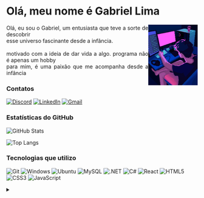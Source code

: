 <div>
  <h1>Olá, meu nome é  Gabriel Lima</h1>
    <img align="right" height="160px" src="assets/Streamer Pixel Art.gif"/>

  <p align="justify">Olá, eu sou o Gabriel, um entusiasta que teve a sorte de descobrir <br> esse universo fascinante desde a infância. <br><br> motivado com a ideia de dar vida a algo. programa não é apenas um hobby<br> para mim, é uma paixão que me acompanha desde a infância</p>

  <h3>Contatos</h3>

  [![Discord](https://img.shields.io/badge/Discord-7289DA?style=for-the-badge&logo=discord&logoColor=white)](https://discord.com/channels/whoami9696/)
  [![LinkedIn](https://img.shields.io/badge/LinkedIn-0077B5?style=for-the-badge&logo=linkedin&logoColor=white)](https://www.linkedin.com/in/gabriel-lima-santana-a54557169/)
  [![Gmail](https://img.shields.io/badge/Gmail-333333?style=for-the-badge&logo=gmail&logoColor=red)](mailto:ga.lima2205@gmail.com)

  <h3>Estatísticas do GitHub</h3>
  
![GitHub Stats](https://github-readme-stats.vercel.app/api?username=GabrielLimaG3&theme=transparent&bg_color=000&border_color=30A3DC&show_icons=true&icon_color=30A3DC&title_color=E94D5F&text_color=FFF)

  ![Top Langs](https://github-readme-stats-git-masterrstaa-rickstaa.vercel.app/api/top-langs/?username=GabrielLimaG3&layout=compact&bg_color=000&border_color=30A3DC&title_color=E94D5F&text_color=FFF)

  <h3>Tecnologias que utilizo</h3>

  ![Git](https://img.shields.io/badge/GIT-E44C30?style=for-the-badge&logo=git&logoColor=white)
  ![Windows](https://img.shields.io/badge/Windows-000?style=for-the-badge&logo=windows&logoColor=2CA5E0)
  ![Ubuntu](https://img.shields.io/badge/Ubuntu-35495E?style=for-the-badge&logo=ubuntu&logoColor=2CA5E0)
  ![MySQL](https://img.shields.io/badge/MySQL-00000F?style=for-the-badge&logo=mysql&logoColor=white)
  ![.NET](https://img.shields.io/badge/.NET-5C2D91?style=for-the-badge&logo=.net&logoColor=white)
  ![C#](https://img.shields.io/badge/C%23-239120?style=for-the-badge&logo=c-sharp&logoColor=white)
  ![React](https://img.shields.io/badge/React-20232A?style=for-the-badge&logo=react&logoColor=61DAFB)
  ![HTML5](https://img.shields.io/badge/HTML5-E34F26?style=for-the-badge&logo=html5&logoColor=white)
  ![CSS3](https://img.shields.io/badge/CSS3-1572B6?style=for-the-badge&logo=css3&logoColor=white)
  ![JavaScript](https://img.shields.io/badge/JavaScript-F7DF1E?style=for-the-badge&logo=javascript&logoColor=black)




<details>
  <summary></summary> 
  
  -  Atualmente Estou trabalhando em Projetos Pessoais.
  -  Contribuindo em Alguns Projetos
  -  Melhorando Alguns Projetos Pessoais
  -  Estudando 
    
  <div align="right">Bem Vindo 🚀</div>
</details>
</div>

